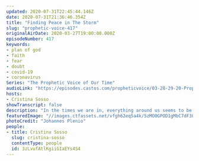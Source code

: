 ```yaml
---
updated: 2020-07-31T22:45:44.146Z
date: 2020-07-31T21:36:46.354Z
title: "Finding Peace in The Storm"
slug: "prophetic-voice-417"
originalAirDate: 2020-03-27T19:00:00.000Z
episodeNumber: 417
keywords:
- plan of god
- faith
- fear
- doubt
- covid-19
- coronavirus
Series: "The Prophetic Voice of Our Time"
audioLink: "https://episodes.castos.com/propheticvoice/03-28-29-20-Prophetic-Voice-of-our-Time-[mixdown]-01.mp3"
hosts:
- Cristina Sosso
showTranscript: false
description: "In the times we are in, everything around us seems to be in chaos. Despite what the world says, we should not fear or doubt, we must trust and seek God, for with Him, miraculous things will happen. If we focus on God and His plan, we will find peace in the midst of the storm."
featuredImage: "//images.ctfassets.net/vfgh62eq5a4k/5zMO0GPOD1gMbC7dF3LxXD/2cba2175584b8614b05cfd41d5def9f3/pexels-johannes-plenio-1118874__1_.jpg"
photoCredit: "Johannes Plenio"
people:
- title: Cristina Sosso
  slug: cristina-sosso
  contentType: people
  id: 3zLvufAtlKgiiGIaEYs4S4
---
```

